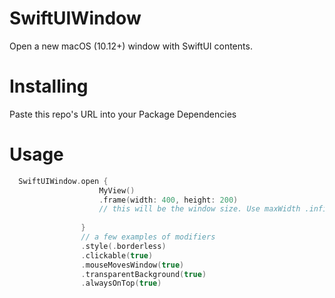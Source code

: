 # SwiftUIWindow

Open a new macOS (10.12+) window with SwiftUI contents. 


# Installing
Paste this repo's URL into your Package Dependencies

# Usage
```swift
  SwiftUIWindow.open {
                    MyView()
                    .frame(width: 400, height: 200) 
                    // this will be the window size. Use maxWidth .infinity to allow resizing
                    
                }
                // a few examples of modifiers
                .style(.borderless)
                .clickable(true)
                .mouseMovesWindow(true)
                .transparentBackground(true)
                .alwaysOnTop(true)
```
